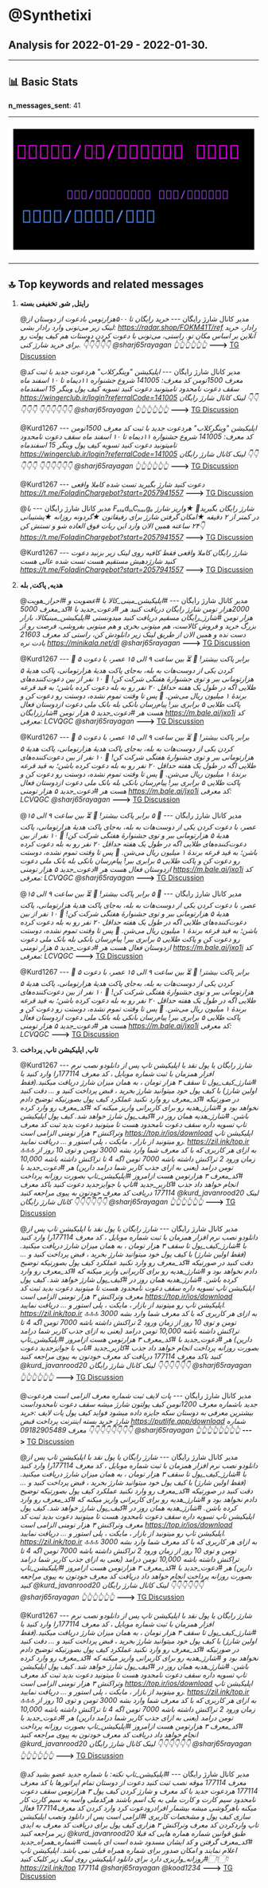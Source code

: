 # **@Synthetixi**
 ## Analysis for **2022-01-29** - **2022-01-30**.

---

## 📊 **Basic Stats**

**n_messages_sent**: 41

---
![wordcloud](Synthetixi_1Days_wordcloud.png)

---


## 🔝 **Top keywords and related messages**

1. **رایتل, شو, تخفیفی بسته**

    @مدیر کانال شارژ رایگان‌ --- *خرید رایگان تا ۵۰۰هزارتومن بادعوت از دوستان      از لینک زیر می‌تونی وارد رادار بشی:     https://radar.shop/FOKM41T/ref   رادار، خرید آنلاین بر اساس مکان تو.  راستی، می‌تونی با دعوت کردن دوستات هم کیف پولت رو برای خرید شارژ کنی.    👇👇👇👇👇 @sharj65rayagan 👆👆👆👆👆👆* **--->** [TG Discussion](https://t.me/Synthetixi/19072)

    @مدیر کانال شارژ رایگان‌ --- *اپلیکیشن "وینگرکلاب"   هردعوت جدید با ثبت کد معرف 1500تومن   کد معرف:   141005    شروع جشنواره ۱۱دیماه تا ۱۰ اسفند ماه   سقف دعوت نامحدود تامیتونید دعوت کنید   تسویه کیف پول وینگر 15 اسفندماه    https://wingerclub.ir/login?referralCode=141005  لینک کانال شارژ رایگان‌ 👇👇👇👇👇 👇👇👇👇👇👇 @sharj65rayagan 👆👆👆👆👆👆* **--->** [TG Discussion](https://t.me/Synthetixi/19083)

    @Kurd1267 --- *اپلیکیشن "وینگرکلاب"   هردعوت جدید با ثبت کد معرف 1500تومن   کد معرف:   141005    شروع جشنواره ۱۱دیماه تا ۱۰ اسفند ماه   سقف دعوت نامحدود تامیتونید دعوت کنید   تسویه کیف پول وینگر 15 اسفندماه    https://wingerclub.ir/login?referralCode=141005  لینک کانال شارژ رایگان‌ 👇👇👇👇👇 👇👇👇👇👇👇 @sharj65rayagan 👆👆👆👆👆👆* **--->** [TG Discussion](https://t.me/Synthetixi/19085)

    @Kurd1267 --- *دعوت کنید شارژ بگیرید   تست شده کاملا واقعی     https://t.me/FoladinChargebot?start=2057941557* **--->** [TG Discussion](https://t.me/Synthetixi/19022)

    @مدیر کانال شارژ رایگان‌ --- *با FₒₗₐdᵢₙCₕₐᵣgₑ شارژ رایگان بگیرید🤑 ★واریز شارژ در کمتر از  ۲ دقیقه ★امکان گرفتن شارژ برای رفیقاتون ★گردونه روزانه ★پشتیبانی ۲۴ ساعته همین الان وارد این ربات فوق العاده شو و تستش کن👇 https://t.me/FoladinChargebot?start=2057941557* **--->** [TG Discussion](https://t.me/Synthetixi/19032)

    @Kurd1267 --- *شارژ رایگان  کاملا واقعی  فقط کافیه روی لینک زیر بزنید       دعوت کنید شارژدهیش مستقیم هست   تست شده عالی هست    https://t.me/FoladinChargebot?start=2057941557* **--->** [TG Discussion](https://t.me/Synthetixi/19058)

2. **هدیه, پاکت, بله**

    @مدیر کانال شارژ رایگان‌ --- *#اپلیکیشن_مینی_کالا    با #عضویت و  #احراز_هویت 2000هزار تومن‌ شارژ رایگان دریافت کنید   هر #دعوت_جدید با  #کد_معرف   5000  هزار تومن #شارژ_رایگان   مسقیم  دریافت  کنید     میدونستی  #اپلیکیشن_مینیکالا، بازار بزرگ خرید و فروش کالاست، هم میتونی بخری و هم میتونی بفروشی، فرصت رو از دست نده و همین الان از طریق لینک زیر دانلودش کن، راستی کد معرف 21603 یادت نره     https://minikala.net/dl      @sharj65rayagan* **--->** [TG Discussion](https://t.me/Synthetixi/19079)

    @Kurd1267 --- *💌 *۵ برابر پاکت بیشتر!* 💌  ⏳ بین ساعت *۹ الی ۱۵ عصر،* با دعوت کردن یکی از دوست‌هات به بله، به‌جای پاکت هدیهٔ هزارتومانی، پاکت هدیهٔ *۵ هزارتومانی* ببر و توی جشنوارهٔ هفتگی شرکت کن!  🎁 ۱۰ نفر از بین دعوت‌‌کننده‌های طلایی اگه در طول یک هفته حداقل ۲۰ نفر رو به بله دعوت کرده باشن؛ به قید قرعه برندهٔ *۱ میلیون ریال* می‌شن.  🎉 پس تا وقتت تموم نشده، دوستت رو دعوت کن و *پاکت طلایی ۵ برابری* ببر!   پیام‌رسان بانکی بله  بانک ملی   دعوت ازدوستان فعال هست   هر #دعوت_جدید  ۵ هزار تومن  #شارژرایگان     https://m.bale.ai/jxo1i  کد معرفی:    LCVQGC       @sharj65rayagan* **--->** [TG Discussion](https://t.me/Synthetixi/19073)

    @Kurd1267 --- *💌 *۵ برابر پاکت بیشتر!* 💌  ⏳ بین ساعت *۹ الی ۱۵ عصر،* با دعوت کردن یکی از دوست‌هات به بله، به‌جای پاکت هدیهٔ هزارتومانی، پاکت هدیهٔ *۵ هزارتومانی* ببر و توی جشنوارهٔ هفتگی شرکت کن!  🎁 ۱۰ نفر از بین دعوت‌‌کننده‌های طلایی اگه در طول یک هفته حداقل ۲۰ نفر رو به بله دعوت کرده باشن؛ به قید قرعه برندهٔ *۱ میلیون ریال* می‌شن.  🎉 پس تا وقتت تموم نشده، دوستت رو دعوت کن و *پاکت طلایی ۵ برابری* ببر!   پیام‌رسان بانکی بله  بانک ملی   دعوت ازدوستان فعال هست   هر #دعوت_جدید  ۵ هزار تومنی     https://m.bale.ai/jxo1i  کد معرفی:    LCVQGC       @sharj65rayagan* **--->** [TG Discussion](https://t.me/Synthetixi/19070)

    @مدیر کانال شارژ رایگان‌ --- *💌 *۵ برابر پاکت بیشتر!* 💌  ⏳ بین ساعت *۹ الی ۱۵ عصر،* با دعوت کردن یکی از دوست‌هات به بله، به‌جای پاکت هدیهٔ هزارتومانی، پاکت هدیهٔ *۵ هزارتومانی* ببر و توی جشنوارهٔ هفتگی شرکت کن!  🎁 ۱۰ نفر از بین دعوت‌‌کننده‌های طلایی اگه در طول یک هفته حداقل ۲۰ نفر رو به بله دعوت کرده باشن؛ به قید قرعه برندهٔ *۱ میلیون ریال* می‌شن.  🎉 پس تا وقتت تموم نشده، دوستت رو دعوت کن و *پاکت طلایی ۵ برابری* ببر!   پیام‌رسان بانکی بله  بانک ملی   دعوت ازدوستان فعال هست   هر #دعوت_جدید  ۵ هزار تومنی     https://m.bale.ai/jxo1i  کد معرفی:    LCVQGC       @sharj65rayagan* **--->** [TG Discussion](https://t.me/Synthetixi/19063)

    @مدیر کانال شارژ رایگان‌ --- *💌 *۵ برابر پاکت بیشتر!* 💌  ⏳ بین ساعت *۹ الی ۱۵ عصر،* با دعوت کردن یکی از دوست‌هات به بله، به‌جای پاکت هدیهٔ هزارتومانی، پاکت هدیهٔ *۵ هزارتومانی* ببر و توی جشنوارهٔ هفتگی شرکت کن!  🎁 ۱۰ نفر از بین دعوت‌‌کننده‌های طلایی اگه در طول یک هفته حداقل ۲۰ نفر رو به بله دعوت کرده باشن؛ به قید قرعه برندهٔ *۱ میلیون ریال* می‌شن.  🎉 پس تا وقتت تموم نشده، دوستت رو دعوت کن و *پاکت طلایی ۵ برابری* ببر!   پیام‌رسان بانکی بله  بانک ملی   دعوت ازدوستان فعال هست   هر #دعوت_جدید  ۵ هزار تومنی     https://m.bale.ai/jxo1i  کد معرفی:    LCVQGC* **--->** [TG Discussion](https://t.me/Synthetixi/19061)

    @Kurd1267 --- *💌 *۵ برابر پاکت بیشتر!* 💌  ⏳ بین ساعت *۹ الی ۱۵ عصر،* با دعوت کردن یکی از دوست‌هات به بله، به‌جای پاکت هدیهٔ هزارتومانی، پاکت هدیهٔ *۵ هزارتومانی* ببر و توی جشنوارهٔ هفتگی شرکت کن!  🎁 ۱۰ نفر از بین دعوت‌‌کننده‌های طلایی اگه در طول یک هفته حداقل ۲۰ نفر رو به بله دعوت کرده باشن؛ به قید قرعه برندهٔ *۱ میلیون ریال* می‌شن.  🎉 پس تا وقتت تموم نشده، دوستت رو دعوت کن و *پاکت طلایی ۵ برابری* ببر!   پیام‌رسان بانکی بله  بانک ملی   دعوت ازدوستان فعال هست   هر #دعوت_جدید  ۵ هزار تومنی     https://m.bale.ai/jxo1i  کد معرفی:    LCVQGC* **--->** [TG Discussion](https://t.me/Synthetixi/19062)

3. **تاپ, اپلیکیشن تاپ, پرداخت**

    @Kurd1267 --- *شارژ رایگان یا پول نقد  با اپلیکیشن تاپ  پس از دانلودو نصب نرم افزار همزمان با ثبت شماره موبایل ، کد معرف  177114را وارد کنید  با #شارژ_کیف_پول تا سقف ۳ هزار تومان ، به همان میزان شارژ دریافت میکنید.(فقط اولین شارژ) با کیف پول خود میتوانید شارژ بخرید ، قبض پرداخت کنید و ...  دقت کنید در صورتیکه  #کد_معرف رو وارد نکنید عملکرد کیف پول بصورتیکه توضیح دادم نخواهد  بود و #شارژ_هدیه رو برای کاربرانی واریز میکنه که  #کد_معرف رو وارد کرده باشن. #شارژ_هدیه همان روز در #کیف_پول شارژ خواهد شد.  کیف پول اپلیکیشن تاپ تسویه داره   سقف دعوت نامحدود هست تا میتونید دعوت بدید ثبت کد معرف وتراکنش ۳ هزار تومنی  الزامی است   https://top.ir/ios/download    اپلیکیشن تاپ رو میتونید از بازار ، مایکت ، پلی استور  و ... دریافت نمایید.   https://zil.ink/top.ir 🔝🔝🔝 به ازای هر کاربری که با کد معرف شما وارد بشه 3000 تومن و توی 10 روز از زمان ورود 2 تراکنش داشته باشه 7000 تومن اگه 4 تا تراکنش داشته باشه 10,000 تومن درامد (یعنی به ازای جذب کاربر شما درامد دارین)  هر #دعوت_جدید با  #کد_معرف ۳ هزارتومن هست  ازامروز  #اپلیکیشن_تاپ  بصورت روزانه پرداخت انجام خواهد داد  جذب  #کاربر_جدید  #تاپ  با جوایزجدید   دعوت کنید  باکد معرف 177114     دریافت کد معرف خودتون به پیوی مراجعه کنید  @kurd_javanrood20     لینک کانال شارژ رایگان   👇👇👇👇👇👇 @sharj65rayagan 👆👆👆👆👆👆* **--->** [TG Discussion](https://t.me/Synthetixi/19078)

    @مدیر کانال شارژ رایگان‌ --- *شارژ رایگان یا پول نقد  با اپلیکیشن تاپ  پس از دانلودو نصب نرم افزار همزمان با ثبت شماره موبایل ، کد معرف  177114را وارد کنید  با #شارژ_کیف_پول تا سقف ۳ هزار تومان ، به همان میزان شارژ دریافت میکنید.(فقط اولین شارژ) با کیف پول خود میتوانید شارژ بخرید ، قبض پرداخت کنید و ...  دقت کنید در صورتیکه  #کد_معرف رو وارد نکنید عملکرد کیف پول بصورتیکه توضیح دادم نخواهد  بود و #شارژ_هدیه رو برای کاربرانی واریز میکنه که  #کد_معرف رو وارد کرده باشن. #شارژ_هدیه همان روز در #کیف_پول شارژ خواهد شد.  کیف پول اپلیکیشن تاپ تسویه داره   سقف دعوت نامحدود هست تا میتونید دعوت بدید ثبت کد معرف وتراکنش ۳ هزار تومنی  الزامی است   https://top.ir/ios/download    اپلیکیشن تاپ رو میتونید از بازار ، مایکت ، پلی استور  و ... دریافت نمایید.   https://zil.ink/top.ir 🔝🔝🔝 به ازای هر کاربری که با کد معرف شما وارد بشه 3000 تومن و توی 10 روز از زمان ورود 2 تراکنش داشته باشه 7000 تومن اگه 4 تا تراکنش داشته باشه 10,000 تومن درامد (یعنی به ازای جذب کاربر شما درامد دارین)  هر #دعوت_جدید با  #کد_معرف ۳ هزارتومن هست  ازامروز  #اپلیکیشن_تاپ  بصورت روزانه پرداخت انجام خواهد داد  جذب  #کاربر_جدید  #تاپ  با جوایزجدید   دعوت کنید  باکد معرف 177114     دریافت کد معرف خودتون به پیوی مراجعه کنید  @kurd_javanrood20     لینک کانال شارژ رایگان   👇👇👇👇👇👇 @sharj65rayagan 👆👆👆👆👆👆* **--->** [TG Discussion](https://t.me/Synthetixi/19069)

    @مدیر کانال شارژ رایگان‌ --- *پات لایف  ثبت شماره معرف الزامی است   هردعوت جدید باشماره  معرف 1200تومن کیف پولتون شارژ میشه   سقف دعوت نامحدوداست بیشترین معرفی به دوستان  سکه جایزه داده میشود   فواید کیف پول پات لایف :خرید شارژ خرید بسته اینترنت  پرداخت قبض     https://putlife.app/download    شماره معرف            09182905489     👇👇👇👇👇👇👇👇 @sharj65rayagan  👆👆👆👆👆👆👆👆* **--->** [TG Discussion](https://t.me/Synthetixi/19065)

    @مدیر کانال شارژ رایگان‌ --- *شارژ رایگان یا پول نقد  با اپلیکیشن تاپ  پس از دانلودو نصب نرم افزار همزمان با ثبت شماره موبایل ، کد معرف  177114را وارد کنید  با #شارژ_کیف_پول تا سقف ۳ هزار تومان ، به همان میزان شارژ دریافت میکنید.(فقط اولین شارژ) با کیف پول خود میتوانید شارژ بخرید ، قبض پرداخت کنید و ...  دقت کنید در صورتیکه  #کد_معرف رو وارد نکنید عملکرد کیف پول بصورتیکه توضیح دادم نخواهد  بود و #شارژ_هدیه رو برای کاربرانی واریز میکنه که  #کد_معرف رو وارد کرده باشن. #شارژ_هدیه همان روز در #کیف_پول شارژ خواهد شد.  کیف پول اپلیکیشن تاپ تسویه داره   سقف دعوت نامحدود هست تا میتونید دعوت بدید ثبت کد معرف وتراکنش ۳ هزار تومنی  الزامی است   https://top.ir/ios/download    اپلیکیشن تاپ رو میتونید از بازار ، مایکت ، پلی استور  و ... دریافت نمایید.   https://zil.ink/top.ir 🔝🔝🔝 به ازای هر کاربری که با کد معرف شما وارد بشه 3000 تومن و توی 10 روز از زمان ورود 2 تراکنش داشته باشه 7000 تومن اگه 4 تا تراکنش داشته باشه 10,000 تومن درامد (یعنی به ازای جذب کاربر شما درامد دارین)  هر #دعوت_جدید با  #کد_معرف ۳ هزارتومن هست  ازامروز  #اپلیکیشن_تاپ  بصورت روزانه پرداخت انجام خواهد داد   دریافت کد معرف خودتون به پیوی مراجعه کنید  @kurd_javanrood20     لینک کانال شارژ رایگان   👇👇👇👇👇👇 @sharj65rayagan 👆👆👆👆👆👆* **--->** [TG Discussion](https://t.me/Synthetixi/19050)

    @Kurd1267 --- *شارژ رایگان یا پول نقد  با اپلیکیشن تاپ  پس از دانلودو نصب نرم افزار همزمان با ثبت شماره موبایل ، کد معرف  177114را وارد کنید  با #شارژ_کیف_پول تا سقف ۳ هزار تومان ، به همان میزان شارژ دریافت میکنید.(فقط اولین شارژ) با کیف پول خود میتوانید شارژ بخرید ، قبض پرداخت کنید و ...  دقت کنید در صورتیکه  #کد_معرف رو وارد نکنید عملکرد کیف پول بصورتیکه توضیح دادم نخواهد  بود و #شارژ_هدیه رو برای کاربرانی واریز میکنه که  #کد_معرف رو وارد کرده باشن. #شارژ_هدیه همان روز در #کیف_پول شارژ خواهد شد.  کیف پول اپلیکیشن تاپ تسویه داره   سقف دعوت نامحدود هست تا میتونید دعوت بدید ثبت کد معرف وتراکنش ۳ هزار تومنی  الزامی است   https://top.ir/ios/download    اپلیکیشن تاپ رو میتونید از بازار ، مایکت ، پلی استور  و ... دریافت نمایید.   https://zil.ink/top.ir 🔝🔝🔝 به ازای هر کاربری که با کد معرف شما وارد بشه 3000 تومن و توی 10 روز از زمان ورود 2 تراکنش داشته باشه 7000 تومن اگه 4 تا تراکنش داشته باشه 10,000 تومن درامد (یعنی به ازای جذب کاربر شما درامد دارین)  هر #دعوت_جدید با  #کد_معرف ۳ هزارتومن هست  ازامروز  #اپلیکیشن_تاپ  بصورت روزانه پرداخت انجام خواهد داد   دریافت کد معرف خودتون به پیوی مراجعه کنید  @kurd_javanrood20     لینک کانال شارژ رایگان   👇👇👇👇👇👇 @sharj65rayagan 👆👆👆👆👆👆* **--->** [TG Discussion](https://t.me/Synthetixi/19026)

    @مدیر کانال شارژ رایگان‌ --- *#اپلیکیشن_تاپ   نکته: با شماره جدید عضو بشید کد معرف 177114 موقه نصب ثبت کنید    دعوت از دوستان تمام اپراتورها  با کد معرف   177114  هردعوت جدید با کد معرف و شارژ کردن کیف پول ۳ هزارتومن   سقف دعوت نامحدود   سیم کارت و کارت ملی به یک اسم باشند   هرکدملی   واسه یه سیم کارت کار میکنه   باهرگوشی میشه بیشمار افرادرودعوت کرد وارد کردن کد معرف177114  فعال سازی کیف پول و مشخصات کاربری  #الزامی است پس از دانلود ونصب اپلیکیشن تاپ واردکردن کد معرف وتراکنش ۳ هزاری کیف پول برای دریافت کد معرف به ایدی زیر مراجعه کنید  @kurd_javanrood20  طبق قوانین شماره هماره هایی که قبلا  #کد_معرف  گرفتن و کد ایشان مسدود شده است ای بایست #شماره_همراه_جدید اعلام نمایند و امکان صدور برای شماره همراه قبلی نمی باشد.   اپلیکیشن تاپ  #روزانه_واریزی  دارد    برای دانلود اپلیکیشن روی لینک زیر کلیک کنید👇🏻👇🏻  https://zil.ink/top   177114   @sharj65rayagan @kood1234* **--->** [TG Discussion](https://t.me/Synthetixi/19017)

